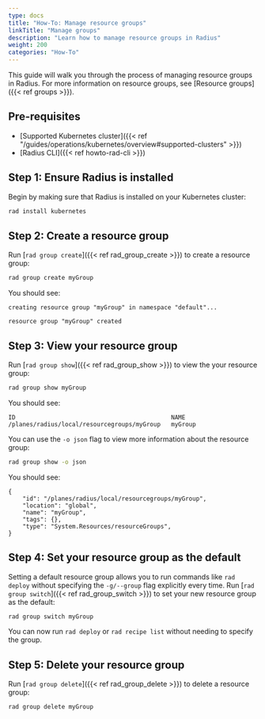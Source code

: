```yaml
---
type: docs
title: "How-To: Manage resource groups"
linkTitle: "Manage groups"
description: "Learn how to manage resource groups in Radius"
weight: 200
categories: "How-To"
---
```


This guide will walk you through the process of managing resource groups in Radius. For more information on resource groups, see [Resource groups]({{< ref groups >}}).

## Pre-requisites

- [Supported Kubernetes cluster]({{< ref "/guides/operations/kubernetes/overview#supported-clusters" >}})
- [Radius CLI]({{< ref howto-rad-cli >}})

## Step 1: Ensure Radius is installed

Begin by making sure that Radius is installed on your Kubernetes cluster:

```bash
rad install kubernetes
```

## Step 2: Create a resource group

Run [`rad group create`]({{< ref rad_group_create >}}) to create a resource group:

```bash
rad group create myGroup
```

You should see:

```
creating resource group "myGroup" in namespace "default"...

resource group "myGroup" created
```

## Step 3: View your resource group

Run [`rad group show`]({{< ref rad_group_show >}}) to view the your resource group:

```bash
rad group show myGroup
```

You should see:

```
ID                                            NAME                
/planes/radius/local/resourcegroups/myGroup   myGroup
```

You can use the `-o json` flag to view more information about the resource group:

```bash
rad group show -o json
```

You should see:

```
{
    "id": "/planes/radius/local/resourcegroups/myGroup",
    "location": "global",
    "name": "myGroup",
    "tags": {},
    "type": "System.Resources/resourceGroups",
}
```

## Step 4: Set your resource group as the default

Setting a default resource group allows you to run commands like `rad deploy` without specifying the `-g/--group` flag explicitly every time. Run [`rad group switch`]({{< ref rad_group_switch >}}) to set your new resource group as the default:

```bash
rad group switch myGroup
```

You can now run `rad deploy` or `rad recipe list` without needing to specify the group.

## Step 5: Delete your resource group

Run [`rad group delete`]({{< ref rad_group_delete >}}) to delete a resource group:

```bash
rad group delete myGroup
```
